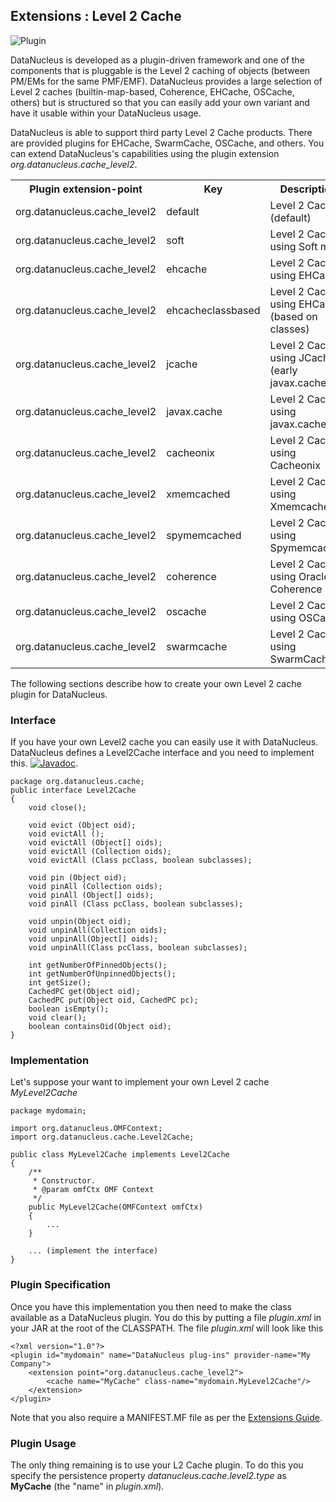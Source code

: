 <head><title>Extensions : Level 2 Cache</title></head>

## Extensions : Level 2 Cache
![Plugin](../images/nucleus_plugin.gif)

DataNucleus is developed as a plugin-driven framework and one of the components that is pluggable is the Level 2 caching of objects 
(between PM/EMs for the same PMF/EMF). DataNucleus provides a large selection of Level 2 caches (builtin-map-based, Coherence, EHCache, OSCache, others) 
but is structured so that you can easily add your own variant and have it usable within your DataNucleus usage. 

DataNucleus is able to support third party Level 2 Cache products. There are provided plugins for EHCache, SwarmCache, OSCache, and others. 
You can extend DataNucleus's capabilities using the plugin extension *org.datanucleus.cache_level2*.


<table>
    <tr>
        <th>Plugin extension-point</th>
        <th>Key</th>
        <th>Description</th>
        <th width="80">Location</th>
    </tr>
    <tr>
        <td>org.datanucleus.cache_level2</td>
        <td>default</td>
        <td>Level 2 Cache (default)</td>
        <td>datanucleus-core</td>
    </tr>
    <tr>
        <td>org.datanucleus.cache_level2</td>
        <td>soft</td>
        <td>Level 2 Cache using Soft maps</td>
        <td>datanucleus-core</td>
    </tr>
    <tr>
        <td>org.datanucleus.cache_level2</td>
        <td>ehcache</td>
        <td>Level 2 Cache using EHCache</td>
        <td>datanucleus-cache</td>
    </tr>
    <tr>
        <td>org.datanucleus.cache_level2</td>
        <td>ehcacheclassbased</td>
        <td>Level 2 Cache using EHCache (based on classes)</td>
        <td>datanucleus-cache</td>
    </tr>
    <tr>
        <td>org.datanucleus.cache_level2</td>
        <td>jcache</td>
        <td>Level 2 Cache using JCache (early javax.cache)</td>
        <td>datanucleus-cache</td>
    </tr>
    <tr>
        <td>org.datanucleus.cache_level2</td>
        <td>javax.cache</td>
        <td>Level 2 Cache using javax.cache</td>
        <td>datanucleus-core</td>
    </tr>
    <tr>
        <td>org.datanucleus.cache_level2</td>
        <td>cacheonix</td>
        <td>Level 2 Cache using Cacheonix</td>
        <td>datanucleus-cache</td>
    </tr>
    <tr>
        <td>org.datanucleus.cache_level2</td>
        <td>xmemcached</td>
        <td>Level 2 Cache using Xmemcached</td>
        <td>datanucleus-cache</td>
    </tr>
    <tr>
        <td>org.datanucleus.cache_level2</td>
        <td>spymemcached</td>
        <td>Level 2 Cache using Spymemcached</td>
        <td>datanucleus-cache</td>
    </tr>
    <tr>
        <td>org.datanucleus.cache_level2</td>
        <td>coherence</td>
        <td>Level 2 Cache using Oracle Coherence</td>
        <td>datanucleus-cache</td>
    </tr>
    <tr>
        <td>org.datanucleus.cache_level2</td>
        <td>oscache</td>
        <td>Level 2 Cache using OSCache</td>
        <td>datanucleus-cache</td>
    </tr>
    <tr>
        <td>org.datanucleus.cache_level2</td>
        <td>swarmcache</td>
        <td>Level 2 Cache using SwarmCache</td>
        <td>datanucleus-cache</td>
    </tr>
</table>


The following sections describe how to create your own Level 2 cache plugin for DataNucleus.

### Interface

If you have your own Level2 cache you can easily use it with DataNucleus. DataNucleus defines a Level2Cache interface and you need to implement this.
[![Javadoc](../images/javadoc.gif)](http://www.datanucleus.org/javadocs/core/latest/org/datanucleus/cache/Level2Cache.html).


	package org.datanucleus.cache;
	public interface Level2Cache
	{
    	void close();
	
    	void evict (Object oid);
    	void evictAll ();
    	void evictAll (Object[] oids);
    	void evictAll (Collection oids);
    	void evictAll (Class pcClass, boolean subclasses);

	    void pin (Object oid);
   	 	void pinAll (Collection oids);
    	void pinAll (Object[] oids);
    	void pinAll (Class pcClass, boolean subclasses);
	
    	void unpin(Object oid);
    	void unpinAll(Collection oids);
    	void unpinAll(Object[] oids);
    	void unpinAll(Class pcClass, boolean subclasses);
	
    	int getNumberOfPinnedObjects();
    	int getNumberOfUnpinnedObjects();
    	int getSize();
    	CachedPC get(Object oid);
    	CachedPC put(Object oid, CachedPC pc);
    	boolean isEmpty();
    	void clear();
    	boolean containsOid(Object oid);
	}


### Implementation

Let's suppose your want to implement your own Level 2 cache _MyLevel2Cache_


	package mydomain;
	
	import org.datanucleus.OMFContext;
	import org.datanucleus.cache.Level2Cache;
	
	public class MyLevel2Cache implements Level2Cache
	{
	    /**
	     * Constructor.
	     * @param omfCtx OMF Context
	     */
	    public MyLevel2Cache(OMFContext omfCtx)
	    {
	        ...
	    }
	
	    ... (implement the interface)
	}


### Plugin Specification

Once you have this implementation you then need to make the class available as a DataNucleus plugin. You do this by putting 
a file _plugin.xml_ in your JAR at the root of the CLASSPATH. The file _plugin.xml_ will look like this

	<?xml version="1.0"?>
	<plugin id="mydomain" name="DataNucleus plug-ins" provider-name="My Company">
    	<extension point="org.datanucleus.cache_level2">
        	<cache name="MyCache" class-name="mydomain.MyLevel2Cache"/>
    	</extension>
	</plugin>

Note that you also require a MANIFEST.MF file as per the [Extensions Guide](index.html).


### Plugin Usage

The only thing remaining is to use your L2 Cache plugin. To do this you specify the persistence property 
_datanucleus.cache.level2.type_ as __MyCache__ (the "name" in _plugin.xml_).
